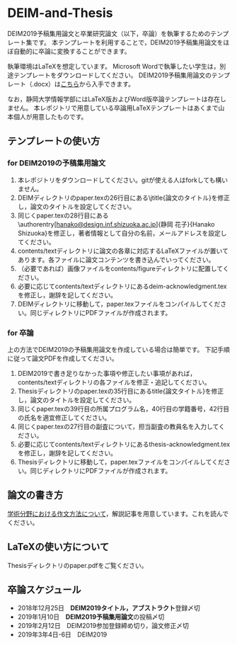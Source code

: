 # DEIM-and-Thesis
DEIM2019予稿集用論文と卒業研究論文（以下，卒論）を執筆するためのテンプレート集です。
本テンプレートを利用することで，DEIM2019予稿集用論文をほぼ自動的に卒論に変換することができます。

執筆環境はLaTeXを想定しています。
Microsoft Wordで執筆したい学生は，別途テンプレートをダウンロードしてください。
DEIM2019予稿集用論文のテンプレート（.docx）は[こちら](http://db-event.jpn.org/deim2019/data/format_docx_deim2019_j.docx)から入手できます。

なお，静岡大学情報学部にはLaTeX版およびWord版卒論テンプレートは存在しません。
本レポジトリで用意している卒論用LaTeXテンプレートはあくまで山本個人が用意したものです。


## テンプレートの使い方
### for DEIM2019の予稿集用論文
1. 本レポジトリをダウンロードしてください。gitが使える人はforkしても構いません。
2. DEIMディレクトリのpaper.texの26行目にある\jtitle{論文のタイトル}を修正し，論文のタイトルを設定してください。
3. 同じくpaper.texの28行目にある\authorentry[hanako@design.inf.shizuoka.ac.jp]{静岡 花子}{Hanako Shizuoka}を修正し，著者情報として自分の名前，メールアドレスを設定してください。
4. contents/textディレクトリに論文の各章に対応するLaTeXファイルが置いてあります。各ファイルに論文コンテンツを書き込んでいってください。
5. （必要であれば）画像ファイルをcontents/figureディレクトリに配置してください。
6. 必要に応じてcontents/textディレクトリにあるdeim-acknowledgment.texを修正し，謝辞を記してください。
7. DEIMディレクトリに移動して，paper.texファイルをコンパイルしてください。同じディレクトリにPDFファイルが作成されます。

### for 卒論
上の方法でDEIM2019の予稿集用論文を作成している場合は簡単です。
下記手順に従って論文PDFを作成してください。

1. DEIM2019で書き足りなかった事項や修正したい事項があれば，contents/textディレクトリの各ファイルを修正・追記してください。
2. Thesisディレクトリのpaper.texの35行目にあるtitle{論文タイトル}を修正し，論文のタイトルを設定してください。
3. 同じくpaper.texの39行目の所属プログラム名，40行目の学籍番号，42行目の氏名を適宜修正してください。
4. 同じくpaper.texの27行目の副査について，担当副査の教員名を入力してください。
5. 必要に応じてcontents/textディレクトリにあるthesis-acknowledgment.texを修正し，謝辞を記してください。
6. Thesisディレクトリに移動して，paper.texファイルをコンパイルしてください。同じディレクトリにPDFファイルが作成されます。


## 論文の書き方
[学術分野における作文方法について](https://github.com/ymmt3-lab/lab-management/blob/master/how-to-write-a-paper.md)，解説記事を用意しています。これを読んでください。


## LaTeXの使い方について
Thesisディレクトリのpaper.pdfをご覧ください。


## 卒論スケジュール
* 2018年12月25日　**DEIM2019タイトル，アブストラクト**登録〆切
* 2019年1月10日　**DEIM2019予稿集用論文**の投稿〆切
* 2019年2月12日　DEIM2019参加登録締め切り，論文修正〆切
* 2019年3年4日-6日　DEIM2019
